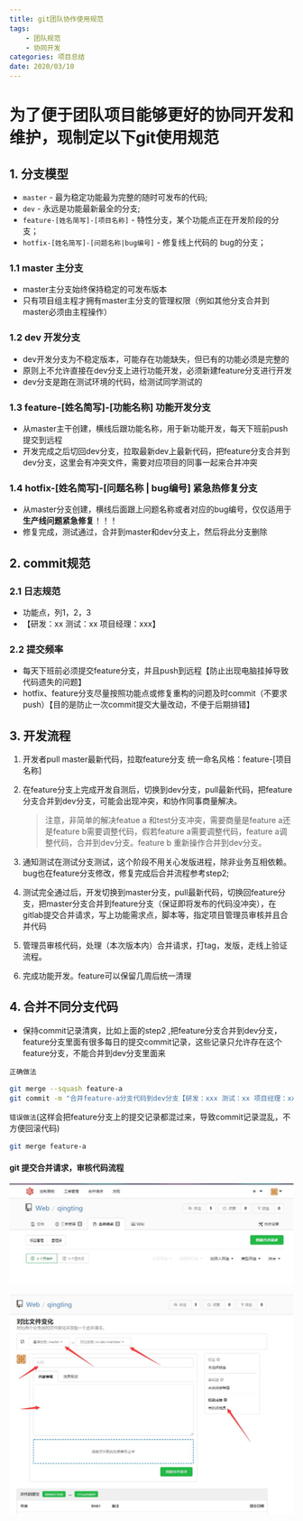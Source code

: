 ```yaml
---
title: git团队协作使用规范
tags: 
    - 团队规范
    - 协同开发
categories: 项目总结
date: 2020/03/10
---
```


# 为了便于团队项目能够更好的协同开发和维护，现制定以下git使用规范

## 1. 分支模型

+ `master` - 最为稳定功能最为完整的随时可发布的代码;
+ `dev` - 永远是功能最新最全的分支;
+ `feature-[姓名简写]-[项目名称]` - 特性分支，某个功能点正在开发阶段的分支；
+ `hotfix-[姓名简写]-[问题名称|bug编号]` - 修复线上代码的 bug的分支；

### 1.1 master 主分支
    
+ master主分支始终保持稳定的可发布版本
+ 只有项目组主程才拥有master主分支的管理权限（例如其他分支合并到master必须由主程操作）

### 1.2 dev 开发分支
+ dev开发分支为不稳定版本，可能存在功能缺失，但已有的功能必须是完整的
+ 原则上不允许直接在dev分支上进行功能开发，必须新建feature分支进行开发
+ dev分支是跑在测试环境的代码，给测试同学测试的

### 1.3 feature-[姓名简写]-[功能名称] 功能开发分支
+ 从master主干创建，横线后跟功能名称，用于新功能开发，每天下班前push提交到远程
+ 开发完成之后切回dev分支，拉取最新dev上最新代码，把feature分支合并到dev分支，这里会有冲突文件，需要对应项目的同事一起来合并冲突

### 1.4 hotfix-[姓名简写]-[问题名称 | bug编号] 紧急热修复分支
+ 从master分支创建，横线后面跟上问题名称或者对应的bug编号，仅仅适用于**生产线问题紧急修复**！！！
+ 修复完成，测试通过，合并到master和dev分支上，然后将此分支删除


## 2. commit规范

### 2.1 日志规范
+ 功能点，列1，2，3
+ 【研发：xx 测试：xx 项目经理：xxx】

### 2.2 提交频率
+ 每天下班前必须提交feature分支，并且push到远程【防止出现电脑挂掉导致代码遗失的问题】
+ hotfix、feature分支尽量按照功能点或修复重构的问题及时commit（不要求push）【目的是防止一次commit提交大量改动，不便于后期排错】


## 3. 开发流程
1. 开发者pull master最新代码，拉取feature分支 统一命名风格：feature-[项目名称]
2. 在feature分支上完成开发自测后，切换到dev分支，pull最新代码，把feature分支合并到dev分支，可能会出现冲突，和协作同事商量解决。

    > 注意，非简单的解决featue a 和test分支冲突，需要商量是feature a还是feature b需要调整代码，假若feature a需要调整代码，feature a调整代码，合并到dev分支。feature b 重新操作合并到dev分支。

3. 通知测试在测试分支测试，这个阶段不用关心发版进程，除非业务互相依赖。bug也在feature分支修改，修复完成后合并流程参考step2;
4. 测试完全通过后，开发切换到master分支，pull最新代码，切换回feature分支，把master分支合并到feature分支（保证即将发布的代码没冲突），在gitlab提交合并请求，写上功能需求点，脚本等，指定项目管理员审核并且合并代码
5. 管理员审核代码，处理（本次版本内）合并请求，打tag，发版，走线上验证流程。
6. 完成功能开发。feature可以保留几周后统一清理


## 4. 合并不同分支代码

+ 保持commit记录清爽，比如上面的step2 ,把feature分支合并到dev分支，feature分支里面有很多每日的提交commit记录，这些记录只允许存在这个feature分支，不能合并到dev分支里面来

`正确做法`
``` bash
git merge --squash feature-a  
git commit -m "合并feature-a分支代码到dev分支【研发：xxx 测试：xx 项目经理：xxx】"
```

`错误做法`(这样会把feature分支上的提交记录都混过来，导致commit记录混乱，不方便回滚代码)
```bash
git merge feature-a 
```


#### git 提交合并请求，审核代码流程


![合并请求](./git-standard/pull_request1.jpg)

![创建合并请求](./git-standard/pull_request2.jpg)


